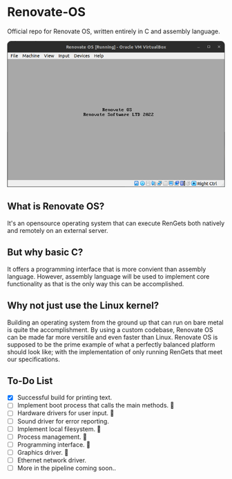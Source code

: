 # Renovate-OS
 Official repo for Renovate OS, written entirely in C and assembly language.
 
 ![alt text](images/vb.png)
 
## What is Renovate OS?
It's an opensource operating system that can execute RenGets both natively and remotely on an external server.

## But why basic C?
It offers a programming interface that is more convient than assembly language. However, assembly language will be used to implement core functionality as that is the only way this can be accomplished. 

## Why not just use the Linux kernel?
Building an operating system from the ground up that can run on bare metal is quite the accomplishment. By using a custom codebase, Renovate OS can be made far more versitile and even faster than Linux. Renovate OS is supposed to be the prime example of what a perfectly balanced platform should look like; with the implementation of only running RenGets that meet our specifications. 

## To-Do List
- [x] Successful build for printing text.
- [ ] Implement boot process that calls the main methods. 🚧
- [ ] Hardware drivers for user input. 🚧
- [ ] Sound driver for error reporting.
- [ ] Implement local filesystem. 🚧
- [ ] Process management. 🚧
- [ ] Programming interface. 🚧
- [ ] Graphics driver. 🚧
- [ ] Ethernet network driver.
- [ ] More in the pipeline coming soon..
